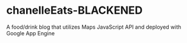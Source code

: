 # chanelleEats-BLACKENED
A food/drink blog that utilizes Maps JavaScript API and deployed with Google App Engine
